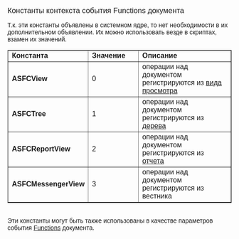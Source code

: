 ﻿<html>
<head>
<title>Константы контекста события Functions документа</title>
</head>

<body>

<p><font face="Arial"><big>Константы контекста события Functions 
документа</big></font></p>

<p><font face="Arial">Т.к. эти константы объявлены в системном ядре, 
то нет необходимости в их дополнительном объявлении. Их можно использовать везде 
в скриптах, взамен их значений.</font></p>

<table border="1">
  <tr>
    <td width="25%"><font size="3" face="Arial"><b>Константа</b></font></td>
    <td width="25%"><font size="3" face="Arial"><b>Значение</b></font></td>
    <td width="50%"><font size="3" face="Arial"><b>Описание</b></font></td>
  </tr>
  <tr>
    <td width="25%"><strong><font face="Arial">ASFCView</font></strong></td>
    <td width="25%"><font size="3" face="Arial">0</font></td>
    <td width="50%"><font face="Arial">операции над документом 
	регистрируются из <a href="../Functions/Asview.html">вида просмотра</a></font></td>
  </tr>
  <tr>
    <td width="25%"><font face="Arial"><strong>ASFCTree</strong></font></td>
    <td width="25%"><font size="3" face="Arial">1</font></td>
    <td width="50%"><font face="Arial">операции над документом 
	регистрируются из <a href="../Functions/Astree.html">дерева</a></font></td>
  </tr>
  <tr>
    <td width="25%"><font face="Arial"><strong>ASFCReportView</strong></font></td>
    <td width="25%"><font size="3" face="Arial">2</font></td>
    <td width="50%"><font face="Arial">операции над документом 
	регистрируются из <a href="../Functions/AsRepViewer.html">отчета</a></font></td>
  </tr>
  <tr>
    <td width="25%"><font face="Arial"><strong>ASFCMessengerView</strong></font></td>
    <td width="25%"><font size="3" face="Arial">3</font></td>
    <td width="50%"><font face="Arial">операции над документом 
	регистрируются из вестника </font></td>
  </tr>
</table>

<blockquote>
</blockquote>

<p><font face="Arial"><br>
Эти константы могут быть также использованы в качестве параметров события <a href="../ScriptProcs/Functionsdoc.html">
Functions</a> документа.</font></p>

<p>&nbsp;</p>

<p>&nbsp;</p>

<p>&nbsp;</p>

<p>&nbsp;</p>
</body>
</html>
